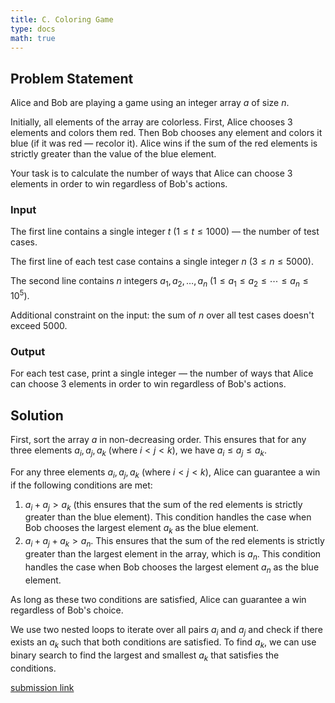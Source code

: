 ```yaml
---
title: C. Coloring Game
type: docs
math: true
---
```


## Problem Statement

Alice and Bob are playing a game using an integer array $a$ of size $n$.

Initially, all elements of the array are colorless. First, Alice chooses 3 elements and colors them red. Then Bob chooses any element and colors it blue (if it was red — recolor it). Alice wins if the sum of the red elements is strictly greater than the value of the blue element.

Your task is to calculate the number of ways that Alice can choose 3 elements in order to win regardless of Bob's actions.

### Input

The first line contains a single integer $t$ $(1 \leq t \leq 1000)$ — the number of test cases.

The first line of each test case contains a single integer $n$ $(3 \leq n \leq 5000)$.

The second line contains $n$ integers $a_1, a_2, \ldots, a_n$ $(1 \leq a_1 \leq a_2 \leq \cdots \leq a_n \leq 10^5)$.

Additional constraint on the input: the sum of $n$ over all test cases doesn't exceed 5000.

### Output

For each test case, print a single integer — the number of ways that Alice can choose 3 elements in order to win regardless of Bob's actions.


## Solution

First, sort the array $a$ in non-decreasing order. This ensures that for any three elements $a_i, a_j, a_k$ (where $i < j < k$), we have $a_i \leq a_j \leq a_k$.

For any three elements $a_i, a_j, a_k$ (where $i < j < k$), Alice can guarantee a win if the following conditions are met:

1. $a_i + a_j > a_k$ (this ensures that the sum of the red elements is strictly greater than the blue element). This condition handles the case when Bob chooses the largest element $a_k$ as the blue element.
2. $a_i + a_j + a_k > a_n$. This ensures that the sum of the red elements is strictly greater than the largest element in the array, which is $a_n$. This condition handles the case when Bob chooses the largest element $a_n$ as the blue element.

As long as these two conditions are satisfied, Alice can guarantee a win regardless of Bob's choice.

We use two nested loops to iterate over all pairs $a_i$ and $a_j$ and check if there exists an $a_k$ such that both conditions are satisfied. To find $a_k$, we can use binary search to find the largest and smallest $a_k$ that satisfies the conditions.

[submission link](https://codeforces.com/contest/2112/submission/327452467)